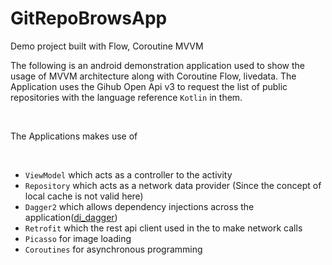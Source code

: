 # GitRepoBrowsApp
 Demo project built with Flow, Coroutine MVVM

The following is an android demonstration application used to show the usage of MVVM architecture along with Coroutine Flow, livedata. The Application uses the Gihub Open Api v3 to request the list of public repositories with the language reference <code>Kotlin</code> in them. 

<br/>

The Applications makes use of 

<br/>

- <code>ViewModel</code> which acts as a controller to the activity
- <code>Repository</code> which acts as a network data provider (Since the concept of local cache is not valid here)
- <code>Dagger2</code> which allows dependency injections across the application([di_dagger](https://github.com/kanuj30/GitRepoBrowsApp/tree/DI_dagger))
- <code>Retrofit</code> which the rest api client used in the to make network calls
- <code>Picasso</code> for image loading
- <code>Coroutines</code> for asynchronous programming

